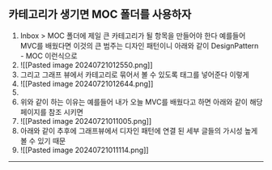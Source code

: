 ## 카테고리가 생기면 MOC 폴더를 사용하자

1. Inbox > MOC 폴더에 제일 큰 카테고리가 될 항목을 만들어야 한다 예를들어 MVC를 배웠다면 이것의 큰 범주는 디자인 패턴이니 아래와  같이 DesignPattern - MOC 이런식으로 
2. ![[Pasted image 20240721012550.png]]
3. 그리고 그래프 뷰에서 카테고리로 묶어서 볼 수 있도록 태그를 넣어준다 이렇게
4. ![[Pasted image 20240721012644.png]]
5. 
6. 위와 같이 하는 이유는 예를들어 내가 오늘 MVC를 배웠다고 하면 아래와 같이 해당 페이지를 참조 시키면
7. ![[Pasted image 20240721011005.png]]
8. 아래와 같이 추후에 그래프뷰에서 디자인 패턴에 연결 된 세부 글들의 가시성 높게 볼 수 있기 때문
9. ![[Pasted image 20240721011114.png]]

---
